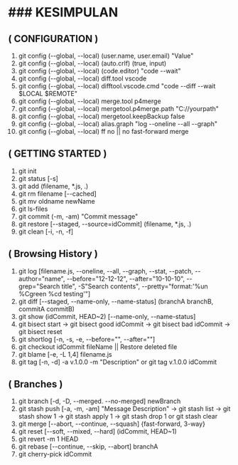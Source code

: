 # ### KESIMPULAN ###
## ( CONFIGURATION )
1. git config (--global, --local) (user.name, user.email) "Value"
2. git config (--global, --local) (auto.crlf) (true, input)
3. git config (--global, --local) (code.editor) "code --wait"
4. git config (--global, --local) diff.tool vscode
5. git config (--global, --local) difftool.vscode.cmd "code --diff --wait $LOCAL $REMOTE"
6. git config (--global, --local) merge.tool p4merge
7. git config (--global, --local) mergetool.p4merge.path "C://yourpath"
8. git config (--global, --local) mergetool.keepBackup false
9. git config (--global, --local) alias.graph "log --oneline --all --graph"
10. git config (--global, --local) ff no || no fast-forward merge

## ( GETTING STARTED )
1. git init
2. git status [-s] 
3. git add (filename, *.js, .)
4. git rm filename [--cached] 
5. git mv oldname newName 
6. git ls-files
7. git commit (-m, -am) "Commit message"
8. git restore [--staged, --source=idCommit] (filename, *.js, .)
9. git clean [-i, -n, -f]

## ( Browsing History )
1. git log [filename.js, --oneline, --all, --graph, --stat, --patch, --author="name", --before="12-12-12", --after="10-10-10", --grep="Search title", -S"Search contents", --pretty="format:'%un %Cgreen %cd testing'"]
2. git diff [--staged, --name-only, --name-status] (branchA branchB, commitA commitB)
3. git show (idCommit, HEAD~2) [--name-only, --name-status]
4. git bisect start -> git bisect good idCommit -> git bisect bad idCommit -> git bisect reset
5. git shortlog [-n, -s, -e, --before="", --after=""]
6. git checkout idCommit fileName || Restore deleted file
7. git blame [-e, -L 1,4] filename.js
8. git tag [-n, -d] -a v.1.0.0 -m "Description" or git tag v.1.0.0 idCommit

## ( Branches )
1. git branch [-d, -D, --merged. --no-merged] newBranch
2. git stash push [-a, -m, -am] "Message Description" -> git stash list -> git stash show 1 -> git stash apply 1 -> git stash drop 1 or git stash clear
3. git merge [--abort, --continue, --squash] {fast-forward, 3-way}
4. git reset [--soft, --mixed, --hard] (idCommit, HEAD~1)
5. git revert -m 1 HEAD
6. git rebase [--continue, --skip, --abort] branchA
7. git cherry-pick idCommit